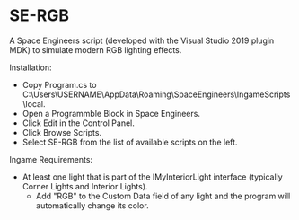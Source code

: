 # SE-RGB
A Space Engineers script (developed with the Visual Studio 2019 plugin MDK) to simulate modern RGB lighting effects.

Installation:
- Copy Program.cs to C:\Users\USERNAME\AppData\Roaming\SpaceEngineers\IngameScripts\local.
- Open a Programmble Block in Space Engineers.
- Click Edit in the Control Panel.
- Click Browse Scripts.
- Select SE-RGB from the list of available scripts on the left.

Ingame Requirements:
- At least one light that is part of the IMyInteriorLight interface (typically Corner Lights and Interior Lights).
  - Add "RGB" to the Custom Data field of any light and the program will automatically change its color.
